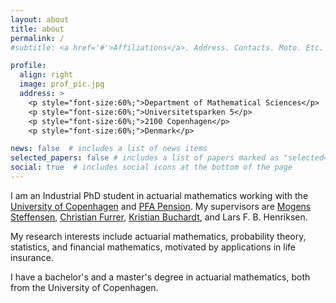 ```yaml
---
layout: about
title: about
permalink: /
#subtitle: <a href='#'>Affiliations</a>. Address. Contacts. Moto. Etc.

profile:
  align: right
  image: prof_pic.jpg
  address: >
    <p style="font-size:60%;">Department of Mathematical Sciences</p>
    <p style="font-size:60%;">Universitetsparken 5</p>
    <p style="font-size:60%;">2100 Copenhagen</p>
    <p style="font-size:60%;">Denmark</p>

news: false  # includes a list of news items
selected_papers: false # includes a list of papers marked as "selected={true}"
social: true  # includes social icons at the bottom of the page
---
```


I am an Industrial PhD student in actuarial mathematics working with the [University of Copenhagen](https://www.math.ku.dk/english/) and [PFA Pension](https://pfa.dk/privat/). My supervisors are [Mogens Steffensen](https://sites.google.com/site/steffensenmogens/), [Christian Furrer](https://furrer.dk/christian/), [Kristian Buchardt](http://kristian.buchardt.net/), and Lars F. B. Henriksen.

My research interests include actuarial mathematics, probability theory, statistics, and financial mathematics, motivated by applications in life insurance. 

I have a bachelor's and a master's degree in actuarial mathematics, both from the University of Copenhagen.
